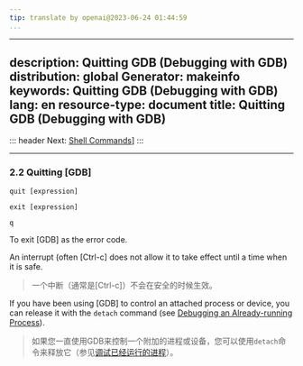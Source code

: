 ```yaml
---
tip: translate by openai@2023-06-24 01:44:59
...
```

---
description: Quitting GDB (Debugging with GDB)
distribution: global
Generator: makeinfo
keywords: Quitting GDB (Debugging with GDB)
lang: en
resource-type: document
title: Quitting GDB (Debugging with GDB)
---
::: header
Next: [Shell Commands](Shell-Commands.html#Shell-Commands)]
:::

---

### 2.2 Quitting [GDB]

`quit [expression]`

`exit [expression]`

`q`

To exit [GDB] as the error code.


An interrupt (often [Ctrl-c] does not allow it to take effect until a time when it is safe.

> 一个中断（通常是[Ctrl-c]）不会在安全的时候生效。


If you have been using [GDB] to control an attached process or device, you can release it with the `detach` command (see [Debugging an Already-running Process](Attach.html#Attach)).

> 如果您一直使用GDB来控制一个附加的进程或设备，您可以使用`detach`命令来释放它（参见[调试已经运行的进程](Attach.html#Attach)）。
